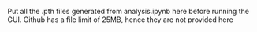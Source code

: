 Put all the .pth files generated from analysis.ipynb here before running the GUI. Github has a file limit of 25MB, hence they are not provided here
